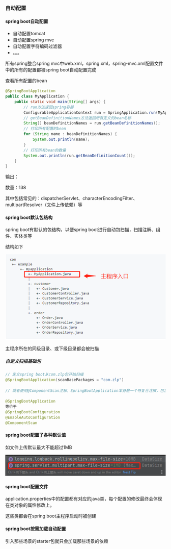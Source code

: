 ### 自动配置

#### spring boot自动配置

- 自动配置tomcat
- 自动配置spring mvc
- 自动配置字符编码过滤器
- 。。。

所有spring整合spring mvc中web.xml，spring.xml，spring-mvc.xml配置文件中的所有的配置都被spring boot自动配置完成

查看所有配置的bean

```java
@SpringBootApplication
public class MyApplication {
    public static void main(String[] args) {
        // run方法返回spring容器
        ConfigurableApplicationContext run = SpringApplication.run(MyApplication.class, args);
        // getBeanDefinitionNames方法返回所有定义的bean名称
        String[] beanDefinitionNames = run.getBeanDefinitionNames();
        // 打印所有配置的bean
        for (String name : beanDefinitionNames) {
            System.out.println(name);
        }
        // 打印所有bean的数量
        System.out.println(run.getBeanDefinitionCount());
    }
}
```

输出：

数量：138

其中包括常见的：dispatcherServlet、characterEncodingFilter、multipartResolver（文件上传依赖）等

#### spring boot默认包结构

spring boot有默认的包结构，以便spring boot进行自动包扫描，扫描注解、组件、实体类等

结构如下

![image-20211001154529624](image/image-20211001154529624.png)

主程序所在的同级目录、或下级目录都会被扫描



##### 自定义扫描基础包

```java
// 定义spring boot从com.zlp包开始扫描
@SpringBootApplication(scanBasePackages = "com.zlp")

// 或者使用@ComponentScan注解，SpringBootApplication本身是一个符复合注解，包含@ComponentScan注解

@SpringBootApplication
等价于
@SpringBootConfiguration
@EnableAutoConfiguration
@ComponentScan
```

#### spring boot配置了各种默认值

如文件上传默认最大不能超过1MB

![image-20211001160121378](image/image-20211001160121378.png)



#### spring boot配置文件

application.properties中的配置都有对应的java类，每个配置的修改最终会体现在类对象的属性修改上。

这些类都会在spring boot主程序启动时被创建



#### spring boot按需加载自动配置

引入那些场景的starter包就只会加载那些场景的依赖

